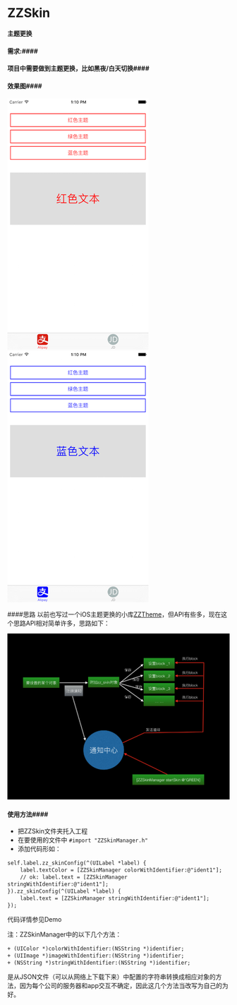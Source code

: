 # ZZSkin
**主题更换**

#### 需求:####

#### 项目中需要做到主题更换，比如黑夜/白天切换####

#### 效果图####

####
![](./images/2.png)![](./images/3.png)

####思路
以前也写过一个iOS主题更换的小库[ZZTheme](https://github.com/ACommonChinese/ZZTheme)，但API有些多，现在这个思路API相对简单许多，思路如下：  

![](./images/1.png)



#### 使用方法####

- 把ZZSkin文件夹托入工程
- 在要使用的文件中 `#import "ZZSkinManager.h"`
- 添加代码形如：  

```
self.label.zz_skinConfig(^(UILabel *label) {
	label.textColor = [ZZSkinManager colorWithIdentifier:@"ident1"];
	// ok: label.text = [ZZSkinManager stringWithIdentifier:@"ident1"];
}).zz_skinConfig(^(UILabel *label) {
	label.text = [ZZSkinManager stringWithIdentifier:@"ident1"];
});
```

代码详情参见Demo

注：ZZSkinManager中的以下几个方法：

```
+ (UIColor *)colorWithIdentifier:(NSString *)identifier;
+ (UIImage *)imageWithIdentifier:(NSString *)identifier;
+ (NSString *)stringWithIdentifier:(NSString *)identifier;
```

是从JSON文件（可以从网络上下载下来）中配置的字符串转换成相应对象的方法，因为每个公司的服务器和app交互不确定，因此这几个方法当改写为自己的为好。
